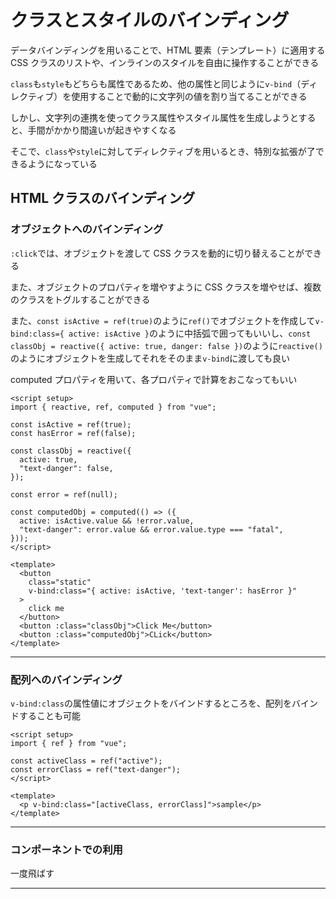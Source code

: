 # クラスとスタイルのバインディング

データバインディングを用いることで、HTML 要素（テンプレート）に適用する CSS クラスのリストや、インラインのスタイルを自由に操作することができる

`class`も`style`もどちらも属性であるため、他の属性と同じように`v-bind`（ディレクティブ）を使用することで動的に文字列の値を割り当てることができる

しかし、文字列の連携を使ってクラス属性やスタイル属性を生成しようとすると、手間がかかり間違いが起きやすくなる

そこで、`class`や`style`に対してディレクティブを用いるとき、特別な拡張が了できるようになっている

## HTML クラスのバインディング

### オブジェクトへのバインディング

`:click`では、オブジェクトを渡して CSS クラスを動的に切り替えることができる

また、オブジェクトのプロパティを増やすように CSS クラスを増やせば、複数のクラスをトグルすることができる

また、`const isActive = ref(true)`のように`ref()`でオブジェクトを作成して`v-bind:class={ active: isActive }`のように中括弧で囲ってもいいし、`const classObj = reactive({ active: true, danger: false })`のように`reactive()`のようにオブジェクトを生成してそれをそのまま`v-bind`に渡しても良い

computed プロパティを用いて、各プロパティで計算をおこなってもいい

```vue
<script setup>
import { reactive, ref, computed } from "vue";

const isActive = ref(true);
const hasError = ref(false);

const classObj = reactive({
  active: true,
  "text-danger": false,
});

const error = ref(null);

const computedObj = computed(() => ({
  active: isActive.value && !error.value,
  "text-danger": error.value && error.value.type === "fatal",
}));
</script>

<template>
  <button
    class="static"
    v-bind:class="{ active: isActive, 'text-tanger': hasError }"
  >
    click me
  </button>
  <button :class="classObj">Click Me</button>
  <button :class="computedObj">CLick</button>
</template>
```

---

### 配列へのバインディング

`v-bind:class`の属性値にオブジェクトをバインドするところを、配列をバインドすることも可能

```vue
<script setup>
import { ref } from "vue";

const activeClass = ref("active");
const errorClass = ref("text-danger");
</script>

<template>
  <p v-bind:class="[activeClass, errorClass]">sample</p>
</template>
```

---

### コンポーネントでの利用

一度飛ばす

---
